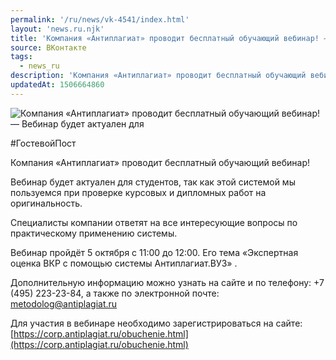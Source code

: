 ```yaml
---
permalink: '/ru/news/vk-4541/index.html'
layout: 'news.ru.njk'
title: 'Компания «Антиплагиат» проводит бесплатный обучающий вебинар! —  Вебинар будет актуален для ст'
source: ВКонтакте
tags:
  - news_ru
description: 'Компания «Антиплагиат» проводит бесплатный обучающий вебинар! —  Вебинар будет актуален для'
updatedAt: 1506664860
---
```

![Компания «Антиплагиат» проводит бесплатный обучающий вебинар! —  Вебинар будет актуален для](https://sun9-69.userapi.com/impf/c841620/v841620990/21825/V2qNWbg5b30.jpg?size=1280x960&quality=96&sign=49d7861282cde3cd0c5eafd688efb329&c_uniq_tag=lAyZR4Ek30TLw_XaoA5PIedpWwt8j2MkyknM8MvmqgE&type=album)

#ГостевойПост

Компания «Антиплагиат» проводит бесплатный обучающий вебинар!

Вебинар будет актуален для студентов, так как этой системой мы пользуемся при проверке курсовых и дипломных работ на оригинальность.

Специалисты компании ответят на все интересующие вопросы по практическому применению системы.

Вебинар пройдёт 5 октября с 11:00 до 12:00. Его тема «Экспертная оценка ВКР с помощью системы Антиплагиат.ВУЗ» .

Дополнительную информацию можно узнать на сайте и по телефону: +7 (495) 223-23-84, а также по электронной почте: metodolog@antiplagiat.ru

Для участия в вебинаре необходимо зарегистрироваться на сайте: [https://corp.antiplagiat.ru/obuchenie.html](https://corp.antiplagiat.ru/obuchenie.html)
